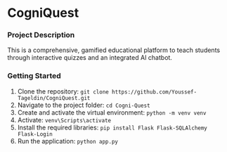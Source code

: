 # CogniQuest

### Project Description
This is a comprehensive, gamified educational platform to teach students through interactive quizzes and an integrated AI chatbot.

### Getting Started

1.  Clone the repository: `git clone https://github.com/Youssef-Tageldin/CogniQuest.git`
2.  Navigate to the project folder: `cd Cogni-Quest`
3.  Create and activate the virtual environment: `python -m venv venv`
4.  Activate: `venv\Scripts\activate`
5.  Install the required libraries: `pip install Flask Flask-SQLAlchemy Flask-Login`
6.  Run the application: `python app.py`